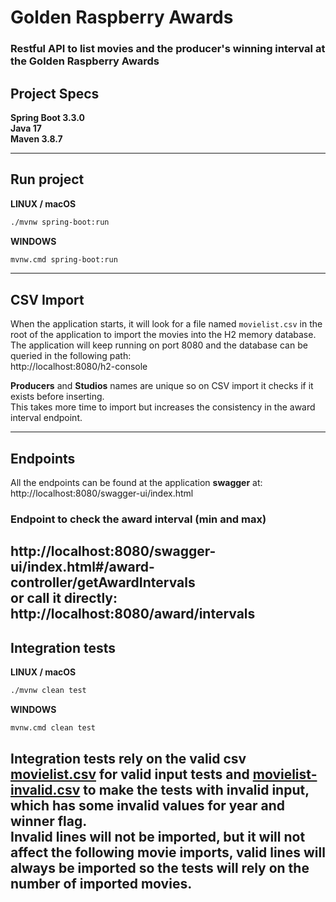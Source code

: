 # Golden Raspberry Awards
### Restful API to list movies and the producer's winning interval at the Golden Raspberry Awards

## Project Specs
**Spring Boot 3.3.0<br>
Java 17<br>
Maven 3.8.7**

-----
## Run project
**LINUX / macOS**
```bash
./mvnw spring-boot:run
```
**WINDOWS**
```bash
mvnw.cmd spring-boot:run
```
-----
## CSV Import
When the application starts, it will look for a file named ```movielist.csv``` in the root of the application to import
the movies into the H2 memory database.<br>
The application will keep running on port 8080 and the database can be queried in the following path:<br>
http://localhost:8080/h2-console

**Producers** and **Studios** names are unique so on CSV import it checks if it exists before inserting.<br>
This takes more time to import but increases the consistency in the award interval endpoint.

-----
## Endpoints

All the endpoints can be found at the application **swagger** at:<br>
http://localhost:8080/swagger-ui/index.html

### Endpoint to check the award interval (min and max)
http://localhost:8080/swagger-ui/index.html#/award-controller/getAwardIntervals
<br>or call it directly:<br>
http://localhost:8080/award/intervals
-----
## Integration tests

**LINUX / macOS**
```bash
./mvnw clean test
```
**WINDOWS**
```bash
mvnw.cmd clean test
```
Integration tests rely on the valid csv [movielist.csv](movielist.csv) for valid input tests and
[movielist-invalid.csv](movielist-invalid.csv) to make the tests with invalid input,
which has some invalid values for year and winner flag.<br>
Invalid lines will not be imported, but it **will not affect the following movie imports**,
valid lines will always be imported so the tests will rely on the number of imported movies. 
-----
